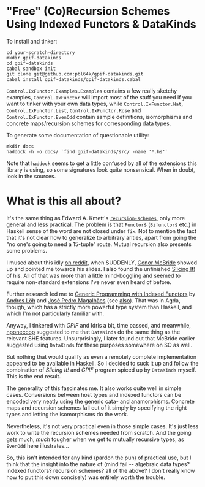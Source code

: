 # "Free" (Co)Recursion Schemes Using Indexed Functors & DataKinds

To install and tinker:

    cd your-scratch-directory
    mkdir gpif-datakinds
    cd gpif-datakinds
    cabal sandbox init
    git clone git@github.com:pbl64k/gpif-datakinds.git
    cabal install gpif-datakinds/gpif-datakinds.cabal

`Control.IxFunctor.Examples.Examples` contains a few really sketchy examples,
`Control.IxFunctor` will import most of the stuff you need if you want to
tinker with your own data types, while `Control.IxFunctor.Nat`,
`Control.IxFunctor.List`, `Control.IxFunctor.Rose` and
`Control.IxFunctor.EvenOdd` contain sample definitions, isomorphisms and
concrete maps/recursion schemes for corresponding data types.

To generate some documentation of questionable utility:

    mkdir docs
    haddock -h -o docs/ `find gpif-datakinds/src/ -name '*.hs'`

Note that `haddock` seems to get a little confused by all of the extensions
this library is using, so some signatures look quite nonsensical. When in
doubt, look in the sources.

# What is this all about?

It's the same thing as Edward A. Kmett's [`recursion-schemes`](https://github.com/ekmett/recursion-schemes),
only more general and less practical. The problem is that `Functor`s
(`Bifunctor`s etc.) in Haskell sense of the word are not closed under `fix`.
Not to mention the fact that it's not clear how to generalize to arbitrary
arities, apart from going the "no one's going to need a 15-tuple" route.
Mutual recursion also presents some problems.

I mused about this idly [on reddit](https://www.reddit.com/r/haskell/comments/3dcidp/the_evolution_of_a_haskell_programmer/ct3yvr9?context=3),
when SUDDENLY, [Conor McBride](https://github.com/pigworker) showed up and
pointed me towards his slides. I also found the unfinished
[Slicing It!](https://personal.cis.strath.ac.uk/conor.mcbride/pub/SlicingIt/SlicingIt.pdf)
of his. All of that was more than a little mind-boggling and seemed to require
non-standard extensions I've never even heard of before.

Further research led me to [Generic Programming with Indexed Functors](http://dreixel.net/research/pdf/gpif.pdf)
by [Andres Löh](https://github.com/kosmikus) and [José Pedro Magalhães](https://github.com/dreixel)
(see [also](https://github.com/kosmikus/indexed)). That was in Agda, though,
which has a strictly more powerful type system than Haskell, and which I'm
not particularly familiar with.

Anyway, I tinkered with *GPIF* and Idris a bit, time passed, and meanwhile,
[nponeccop](https://github.com/nponeccop) suggested to me that `DataKinds` do
the same thing as the relevant SHE features. Unsurprisingly, I later found
out that McBride earlier suggested using `DataKinds` for these purposes
somewhere on SO as well.

But nothing that would qualify as even a remotely complete implementation
appeared to be available in Haskell. So I decided to suck it up and follow
the combination of *Slicing It!* and *GPIF* program spiced up by `DataKinds`
myself. This is the end result.

The generality of this fascinates me. It also works quite well in simple
cases. Conversions between host types and indexed functors can be encoded
very neatly using the generic cata- and anamorphisms. Concrete maps and
recursion schemes fall out of it simply by specifying the right types and
letting the isomorphisms do the work.

Nevertheless, it's not very practical even in those simple cases. It's
just less work to write the recursion schemes needed from scratch. And the
going gets much, *much* tougher when we get to mutually recursive types,
as `EvenOdd` here illustrates...

So, this isn't intended for any kind (pardon the pun) of practical use,
but I think that the insight into the nature of (mind fail -- algebraic
data types? indexed functors? recursion schemes? all of the above? I don't
really know how to put this down concisely) was entirely worth the trouble.


